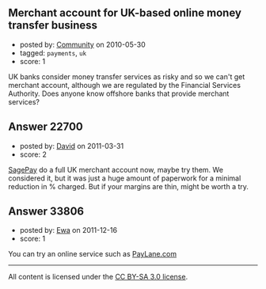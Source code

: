 ## Merchant account for UK-based online money transfer business

- posted by: [Community](https://stackexchange.com/users/-1/-1-community) on 2010-05-30
- tagged: `payments`, `uk`
- score: 1

UK banks consider money transfer services as risky and so we can't get merchant account, although we are regulated by the Financial Services Authority. Does anyone know offshore banks that provide merchant services? 


## Answer 22700

- posted by: [David](https://stackexchange.com/users/-1/5460-david) on 2011-03-31
- score: 2

<p><a href="http://www.sagepay.com/" rel="nofollow">SagePay</a> do a full UK merchant account now, maybe try them. We considered it, but it was just a huge amount of paperwork for a minimal reduction in % charged. But if your margins are thin, might be worth a try.</p>



## Answer 33806

- posted by: [Ewa](https://stackexchange.com/users/-1/15075-ewa) on 2011-12-16
- score: 1

<p>You can try an online service such as <a href="http://www.paylane.com" rel="nofollow">PayLane.com</a></p>




---

All content is licensed under the [CC BY-SA 3.0 license](https://creativecommons.org/licenses/by-sa/3.0/).
